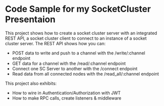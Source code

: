 # Code Sample for my SocketCluster Presentaion

This project shows how to create a socket cluster server with an integrated REST API, a socket cluster client to connect to an instance of a socket cluster server. 
The REST API shows how you can: 
* POST data to write and push to a channel with the /write/:channel endpoint
* GET data for a channel with the /read/:channel endpoint
* Connect one SC Server to another with the /connect endpoint
* Read data from all connected nodes with the /read_all/:channel endpoint

This project also exhibits:
* How to wire in Authentication/Authorization with JWT
* How to make RPC calls, create listeners & middleware

